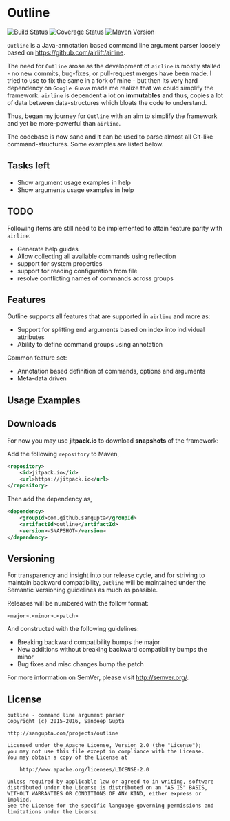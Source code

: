# Outline

[![Build Status](https://travis-ci.org/sangupta/outline.svg?branch=master)](https://travis-ci.org/sangupta/outline)
[![Coverage Status](https://coveralls.io/repos/github/sangupta/outline/badge.svg?branch=master)](https://coveralls.io/github/sangupta/outline?branch=master)
[![Maven Version](https://maven-badges.herokuapp.com/maven-central/com.sangupta/outline/badge.svg)](https://maven-badges.herokuapp.com/maven-central/com.sangupta/outline)

`Outline` is a Java-annotation based command line argument parser loosely based on 
https://github.com/airlift/airline.

The need for `Outline` arose as the development of `airline` is mostly stalled - no
new commits, bug-fixes, or pull-request merges have been made. I tried to use to fix the
same in a fork of mine - but then its very hard dependency on `Google Guava` made me
realize that we could simplify the framework. `airline` is dependent a lot on **immutables**
and thus, copies a lot of data between data-structures which bloats the code to understand.

Thus, began my journey for `Outline` with an aim to simplify the framework and yet be
more-powerful than `airline`.

The codebase is now sane and it can be used to parse almost all Git-like command-structures.
Some examples are listed below.

## Tasks left

* Show argument usage examples in help
* Show arguments usage examples in help

## TODO

Following items are still need to be implemented to attain feature parity with `airline`:

* Generate help guides
* Allow collecting all available commands using reflection
* support for system properties
* support for reading configuration from file
* resolve conflicting names of commands across groups

## Features

Outline supports all features that are supported in `airline` and more as:

* Support for splitting end arguments based on index into individual attributes
* Ability to define command groups using annotation

Common feature set:

* Annotation based definition of commands, options and arguments
* Meta-data driven 

## Usage Examples

## Downloads

For now you may use **jitpack.io** to download **snapshots** of the framework:

Add the following `repository` to Maven,

```xml
<repository>
    <id>jitpack.io</id>
    <url>https://jitpack.io</url>
</repository>
```

Then add the dependency as,

```xml
<dependency>
    <groupId>com.github.sangupta</groupId>
    <artifactId>outline</artifactId>
    <version>-SNAPSHOT</version>
</dependency>
```

## Versioning

For transparency and insight into our release cycle, and for striving to maintain backward compatibility, 
`Outline` will be maintained under the Semantic Versioning guidelines as much as possible.

Releases will be numbered with the follow format:

`<major>.<minor>.<patch>`

And constructed with the following guidelines:

* Breaking backward compatibility bumps the major
* New additions without breaking backward compatibility bumps the minor
* Bug fixes and misc changes bump the patch

For more information on SemVer, please visit http://semver.org/.

## License
    
```
outline - command line argument parser
Copyright (c) 2015-2016, Sandeep Gupta

http://sangupta.com/projects/outline

Licensed under the Apache License, Version 2.0 (the "License");
you may not use this file except in compliance with the License.
You may obtain a copy of the License at

    http://www.apache.org/licenses/LICENSE-2.0

Unless required by applicable law or agreed to in writing, software
distributed under the License is distributed on an "AS IS" BASIS,
WITHOUT WARRANTIES OR CONDITIONS OF ANY KIND, either express or implied.
See the License for the specific language governing permissions and
limitations under the License.
```